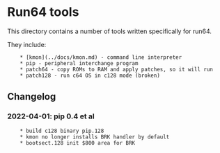 # Run64 tools

This directory contains a number of tools written specifically for run64.

They include:

        * [kmon](../docs/kmon.md) - command line interpreter
        * pip - peripheral interchange program        
        * patch64 - copy ROMs to RAM and apply patches, so it will run
        * patch128 - run c64 OS in c128 mode (broken)

## Changelog

### 2022-04-01: pip 0.4 et al
        * build c128 binary pip.128
        * kmon no longer installs BRK handler by default
        * bootsect.128 init $800 area for BRK

